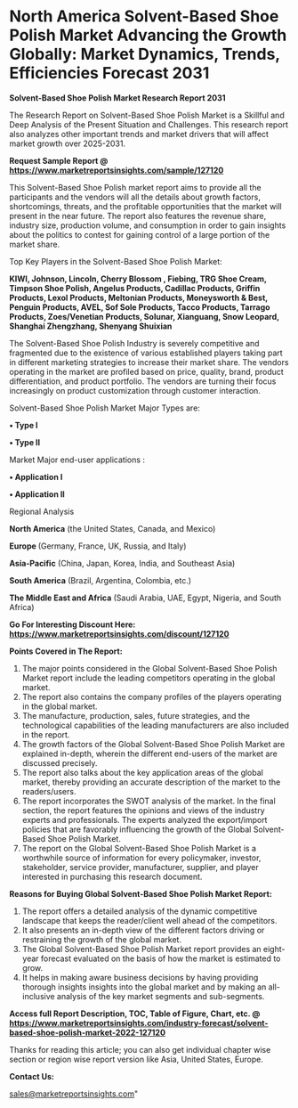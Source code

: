  # North America Solvent-Based Shoe Polish Market Advancing the Growth Globally: Market Dynamics, Trends, Efficiencies Forecast 2031

<strong>Solvent-Based Shoe Polish Market Research Report 2031</strong>

The Research Report on Solvent-Based Shoe Polish Market is a Skillful and Deep Analysis of the Present Situation and Challenges. This research report also analyzes other important trends and market drivers that will affect market growth over 2025-2031.

<strong>Request Sample Report @ <a href=https://www.marketreportsinsights.com/sample/127120>https://www.marketreportsinsights.com/sample/127120</a></strong>

This Solvent-Based Shoe Polish market report aims to provide all the participants and the vendors will all the details about growth factors, shortcomings, threats, and the profitable opportunities that the market will present in the near future. The report also features the revenue share, industry size, production volume, and consumption in order to gain insights about the politics to contest for gaining control of a large portion of the market share.

Top Key Players in the Solvent-Based Shoe Polish Market:

<strong>KIWI, Johnson, Lincoln, Cherry Blossom , Fiebing, TRG Shoe Cream, Timpson Shoe Polish, Angelus Products, Cadillac Products, Griffin Products, Lexol Products, Meltonian Products, Moneysworth & Best, Penguin Products, AVEL, Sof Sole Products, Tacco Products, Tarrago Products, Zoes/Venetian Products, Solunar, Xianguang, Snow Leopard, Shanghai Zhengzhang, Shenyang Shuixian</strong>

The Solvent-Based Shoe Polish Industry is severely competitive and fragmented due to the existence of various established players taking part in different marketing strategies to increase their market share. The vendors operating in the market are profiled based on price, quality, brand, product differentiation, and product portfolio. The vendors are turning their focus increasingly on product customization through customer interaction.

Solvent-Based Shoe Polish Market Major Types are:

<strong>• Type I

• Type II</strong>

Market Major end-user applications :

<strong>• Application I

• Application II</strong>

Regional Analysis

</u><strong><b>North America</b></strong> (the United States, Canada, and Mexico)

<strong><b>Europe </b></strong>(Germany, France, UK, Russia, and Italy)

<strong><b>Asia-Pacific</b></strong> (China, Japan, Korea, India, and Southeast Asia)

<strong><b>South America</b></strong> (Brazil, Argentina, Colombia, etc.)

<strong><b>The Middle East and Africa</b></strong> (Saudi Arabia, UAE, Egypt, Nigeria, and South Africa)

<strong>Go For Interesting Discount Here: <a href=https://www.marketreportsinsights.com/discount/127120>https://www.marketreportsinsights.com/discount/127120</a></strong>

<strong>Points Covered in The Report:</strong>
<ol>
  <li>The major points considered in the Global Solvent-Based Shoe Polish Market report include the leading competitors operating in the global market.</li>
  <li>The report also contains the company profiles of the players operating in the global market.</li>
  <li>The manufacture, production, sales, future strategies, and the technological capabilities of the leading manufacturers are also included in the report.</li>
  <li>The growth factors of the Global Solvent-Based Shoe Polish Market are explained in-depth, wherein the different end-users of the market are discussed precisely.</li>
  <li>The report also talks about the key application areas of the global market, thereby providing an accurate description of the market to the readers/users.</li>
  <li>The report incorporates the SWOT analysis of the market. In the final section, the report features the opinions and views of the industry experts and professionals. The experts analyzed the export/import policies that are favorably influencing the growth of the Global Solvent-Based Shoe Polish Market.</li>
  <li>The report on the Global Solvent-Based Shoe Polish Market is a worthwhile source of information for every policymaker, investor, stakeholder, service provider, manufacturer, supplier, and player interested in purchasing this research document.</li>
</ol>
<strong>Reasons for Buying Global Solvent-Based Shoe Polish Market Report:</strong>

<ol>
  <li>The report offers a detailed analysis of the dynamic competitive landscape that keeps the reader/client well ahead of the competitors.</li>
  <li>It also presents an in-depth view of the different factors driving or restraining the growth of the global market.</li>
  <li>The Global Solvent-Based Shoe Polish Market report provides an eight-year forecast evaluated on the basis of how the market is estimated to grow.</li>
  <li>It helps in making aware business decisions by having providing thorough insights insights into the global market and by making an all-inclusive analysis of the key market segments and sub-segments.</li>
</ol>
<strong>Access full Report Description, TOC, Table of Figure, Chart, etc. @ <a href=https://www.marketreportsinsights.com/industry-forecast/solvent-based-shoe-polish-market-2022-127120>https://www.marketreportsinsights.com/industry-forecast/solvent-based-shoe-polish-market-2022-127120</a></strong>


Thanks for reading this article; you can also get individual chapter wise section or region wise report version like Asia, United States, Europe.

<strong>Contact Us:</strong>

sales@marketreportsinsights.com"

